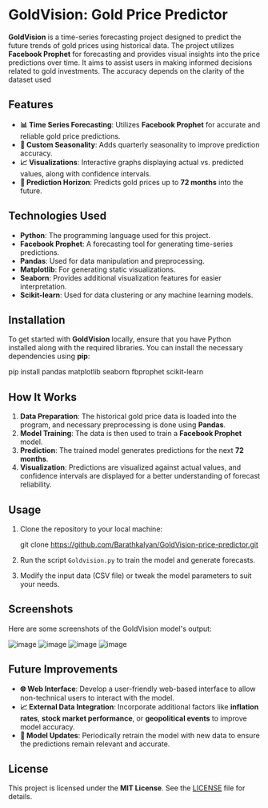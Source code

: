 # **GoldVision: Gold Price Predictor**

**GoldVision** is a time-series forecasting project designed to predict the future trends of gold prices using historical data. The project utilizes **Facebook Prophet** for forecasting and provides visual insights into the price predictions over time. It aims to assist users in making informed decisions related to gold investments. The accuracy depends on the clarity of the dataset used

## **Features**

- **📊 Time Series Forecasting**: Utilizes **Facebook Prophet** for accurate and reliable gold price predictions.
- **📅 Custom Seasonality**: Adds quarterly seasonality to improve prediction accuracy.
- **📈 Visualizations**: Interactive graphs displaying actual vs. predicted values, along with confidence intervals.
- **🔮 Prediction Horizon**: Predicts gold prices up to **72 months** into the future.

## **Technologies Used**

- **Python**: The programming language used for this project.
- **Facebook Prophet**: A forecasting tool for generating time-series predictions.
- **Pandas**: Used for data manipulation and preprocessing.
- **Matplotlib**: For generating static visualizations.
- **Seaborn**: Provides additional visualization features for easier interpretation.
- **Scikit-learn**: Used for data clustering or any machine learning models.

## **Installation**

To get started with **GoldVision** locally, ensure that you have Python installed along with the required libraries. You can install the necessary dependencies using **pip**:


pip install pandas matplotlib seaborn fbprophet scikit-learn


## **How It Works**

1. **Data Preparation**: The historical gold price data is loaded into the program, and necessary preprocessing is done using **Pandas**.
2. **Model Training**: The data is then used to train a **Facebook Prophet** model.
3. **Prediction**: The trained model generates predictions for the next **72 months**.
4. **Visualization**: Predictions are visualized against actual values, and confidence intervals are displayed for a better understanding of forecast reliability.

## **Usage**

1. Clone the repository to your local machine:

   git clone https://github.com/Barathkalyan/GoldVision-price-predictor.git

2. Run the script `Goldvision.py` to train the model and generate forecasts.
3. Modify the input data (CSV file) or tweak the model parameters to suit your needs.

## **Screenshots**

Here are some screenshots of the GoldVision model's output:

![image](https://github.com/user-attachments/assets/ff97464a-c772-49b8-9fca-f2c8cbc39848)
![image](https://github.com/user-attachments/assets/3b1920dc-5ada-42db-9d5a-c3907d33482b)
![image](https://github.com/user-attachments/assets/e7a331e5-1581-4d22-8805-588768a37f1c)
![image](https://github.com/user-attachments/assets/f2298c0d-a044-4572-9ee9-c4c56f225f31)





## **Future Improvements**

- **🌐 Web Interface**: Develop a user-friendly web-based interface to allow non-technical users to interact with the model.
- **📈 External Data Integration**: Incorporate additional factors like **inflation rates**, **stock market performance**, or **geopolitical events** to improve model accuracy.
- **🔄 Model Updates**: Periodically retrain the model with new data to ensure the predictions remain relevant and accurate.

## **License**

This project is licensed under the **MIT License**. See the [LICENSE](LICENSE) file for details.
